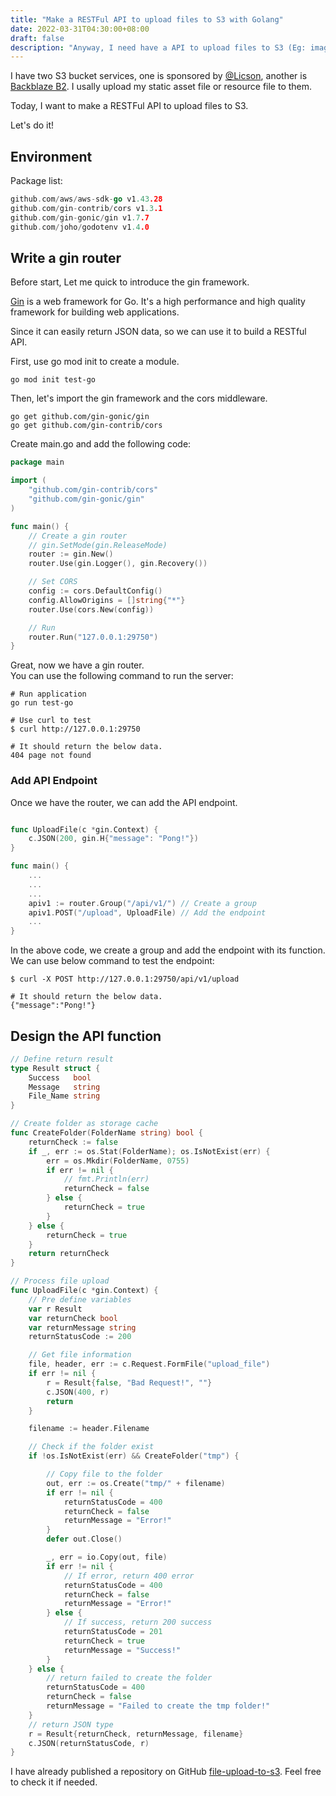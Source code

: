 ```yaml
---
title: "Make a RESTFul API to upload files to S3 with Golang"
date: 2022-03-31T04:30:00+08:00
draft: false
description: "Anyway, I need have a API to upload files to S3 (Eg: image, iso file ...etc)"
---
```


I have two S3 bucket services, one is sponsored by [@Licson](https://licson.net/), another is [Backblaze B2](https://www.backblaze.com/b2/cloud-storage.html).
I usally upload my static asset file or resource file to them.

Today, I want to make a RESTFul API to upload files to S3.

Let's do it!

## Environment

Package list:

```go
github.com/aws/aws-sdk-go v1.43.28
github.com/gin-contrib/cors v1.3.1
github.com/gin-gonic/gin v1.7.7
github.com/joho/godotenv v1.4.0
```

## Write a gin router

Before start, Let me quick to introduce the gin framework.

[Gin](https://github.com/gin-gonic/gin) is a web framework for Go. It's a high performance and high quality framework for building web applications.

Since it can easily return JSON data, so we can use it to build a RESTful API.

First, use go mod init to create a module.

```shell
go mod init test-go
```

Then, let's import the gin framework and the cors middleware.

```shell
go get github.com/gin-gonic/gin
go get github.com/gin-contrib/cors
```

Create main.go and add the following code:

```go
package main

import (
	"github.com/gin-contrib/cors"
	"github.com/gin-gonic/gin"
)

func main() {
	// Create a gin router
	// gin.SetMode(gin.ReleaseMode)
	router := gin.New()
	router.Use(gin.Logger(), gin.Recovery())

	// Set CORS
	config := cors.DefaultConfig()
	config.AllowOrigins = []string{"*"}
	router.Use(cors.New(config))

	// Run
	router.Run("127.0.0.1:29750")
}
```

Great, now we have a gin router.  
You can use the following command to run the server:

```shell
# Run application
go run test-go

# Use curl to test
$ curl http://127.0.0.1:29750

# It should return the below data.
404 page not found
```

### Add API Endpoint

Once we have the router, we can add the API endpoint.

```go

func UploadFile(c *gin.Context) {
	c.JSON(200, gin.H{"message": "Pong!"})
}

func main() {
    ...
    ...
    ...
    apiv1 := router.Group("/api/v1/") // Create a group
    apiv1.POST("/upload", UploadFile) // Add the endpoint
    ...
}
```

In the above code, we create a group and add the endpoint with its function.  
We can use below command to test the endpoint:

```shell
$ curl -X POST http://127.0.0.1:29750/api/v1/upload

# It should return the below data.
{"message":"Pong!"}
```

## Design the API function

```go
// Define return result
type Result struct {
	Success   bool
	Message   string
	File_Name string
}

// Create folder as storage cache
func CreateFolder(FolderName string) bool {
	returnCheck := false
	if _, err := os.Stat(FolderName); os.IsNotExist(err) {
		err = os.Mkdir(FolderName, 0755)
		if err != nil {
			// fmt.Println(err)
			returnCheck = false
		} else {
			returnCheck = true
		}
	} else {
		returnCheck = true
	}
	return returnCheck
}

// Process file upload
func UploadFile(c *gin.Context) {
    // Pre define variables
	var r Result
	var returnCheck bool
	var returnMessage string
	returnStatusCode := 200

    // Get file information
	file, header, err := c.Request.FormFile("upload_file")
	if err != nil {
		r = Result{false, "Bad Request!", ""}
		c.JSON(400, r)
		return
	}

	filename := header.Filename

    // Check if the folder exist
	if !os.IsNotExist(err) && CreateFolder("tmp") {

        // Copy file to the folder
		out, err := os.Create("tmp/" + filename)
		if err != nil {
			returnStatusCode = 400
			returnCheck = false
			returnMessage = "Error!"
		}
		defer out.Close()

		_, err = io.Copy(out, file)
		if err != nil {
            // If error, return 400 error
			returnStatusCode = 400
			returnCheck = false
			returnMessage = "Error!"
		} else {
            // If success, return 200 success
			returnStatusCode = 201
			returnCheck = true
			returnMessage = "Success!"
		}
	} else {
        // return failed to create the folder
		returnStatusCode = 400
		returnCheck = false
		returnMessage = "Failed to create the tmp folder!"
	}
    // return JSON type
	r = Result{returnCheck, returnMessage, filename}
	c.JSON(returnStatusCode, r)
}
```

I have already published a repository on GitHub [file-upload-to-s3](https://github.com/steveyiyo/file-upload-to-s3). Feel free to check it if needed. 